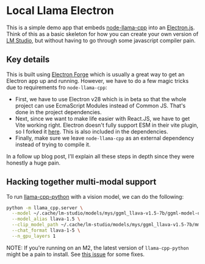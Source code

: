 # Local Llama Electron

This is a simple demo app that embeds
[node-llama-cpp](https://withcatai.github.io/node-llama-cpp/) into an
[Electron.js](https://www.electronjs.org/).  Think of this as a basic skeleton
for how you can create your own version of [LM Studio](https://lmstudio.ai/),
but without having to go through some javascript compiler pain.

## Key details

This is built using [Electron Forge](https://www.electronforge.io/) which is
usually a great way to get an Electron app up and running.  However, we have to
do a few magic tricks due to requirements fro `node-llama-cpp`:
* First, we have to use Electron v28 which is in beta so that the whole project
  can use EcmaScript Modules instead of Common JS.  That's done in the project
dependencies.
* Next, since we want to make life easier with React.JS, we have to get Vite
  working right.  Electron doesn't fully support ESM in their vite plugin, so I
forked it
[here](https://github.com/fozziethebeat/electron-forge-plugin-vite-esm).  This
is also included in the dependencies.
* Finally, make sure we leave `node-llama-cpp` as an external dependency
  instead of trying to compile it.

In a follow up blog post, I'll explain all these steps in depth since they were
honestly a huge pain.

## Hacking together multi-modal support

To run [llama-cpp-python](https://llama-cpp-python.readthedocs.io/en/latest/)
with a vision model, we can do the following:

```sh
python -m llama_cpp.server \
  --model ~/.cache/lm-studio/models/mys/ggml_llava-v1.5-7b/ggml-model-q5_k.gguf \
  --model_alias llava-1.5 \
  --clip_model_path ~/.cache/lm-studio/models/mys/ggml_llava-v1.5-7b/mmproj-model-f16.gguf \
  --chat_format llava-1-5 \
  --n_gpu_layers 1
```

NOTE: If you're running on an M2, the latest version of `llama-cpp-python`
might be a pain to install.  See [this
issue](https://github.com/abetlen/llama-cpp-python/issues/847) for some fixes.

